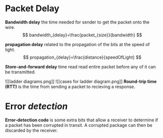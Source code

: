 # Packet Delay
**Bandwidth delay** the time needed for sender to get the packet onto the wire.
$$
bandwidth_{delay}=\frac{packet_{size}}{bandwidth}
$$

**propagation delay** related to the propagation of the bits at the speed of light.
$$
propagation_{delay}=\frac{distance}{speedOfLight}
$$

**Store-and-forward delay** time read read entire packet before any of it can be transmitted.

![[ladder diagrams.png]]
![[cases for ladder diagram.png]]
**Round-trip time (RTT)** is the time from sending a packet to recieving a response.

# Error *detection*
**Error-detection code** is some extra bits that allow a receiver to determine if a packet has been corrupted in transit. A corrupted package can then be discarded by the receiver.



